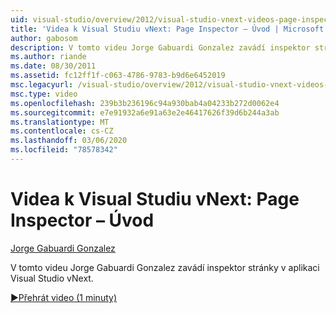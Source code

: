 ```yaml
---
uid: visual-studio/overview/2012/visual-studio-vnext-videos-page-inspector-introduction
title: 'Videa k Visual Studiu vNext: Page Inspector – Úvod | Microsoft Docs'
author: gabosom
description: V tomto videu Jorge Gabuardi Gonzalez zavádí inspektor stránky v aplikaci Visual Studio vNext
ms.author: riande
ms.date: 08/30/2011
ms.assetid: fc12ff1f-c063-4786-9783-b9d6e6452019
msc.legacyurl: /visual-studio/overview/2012/visual-studio-vnext-videos-page-inspector-introduction
msc.type: video
ms.openlocfilehash: 239b3b236196c94a930bab4a04233b272d0062e4
ms.sourcegitcommit: e7e91932a6e91a63e2e46417626f39d6b244a3ab
ms.translationtype: MT
ms.contentlocale: cs-CZ
ms.lasthandoff: 03/06/2020
ms.locfileid: "78578342"
---
```

# <a name="visual-studio-vnext-videos-page-inspector---introduction"></a>Videa k Visual Studiu vNext: Page Inspector – Úvod

[Jorge Gabuardi Gonzalez](https://github.com/gabosom)

V tomto videu Jorge Gabuardi Gonzalez zavádí inspektor stránky v aplikaci Visual Studio vNext.

[&#9654;Přehrát video (1 minuty)](https://channel9.msdn.com/Blogs/ASP-NET-Site-Videos/visual-studio-vnext-videos-page-inspector-introduction)
